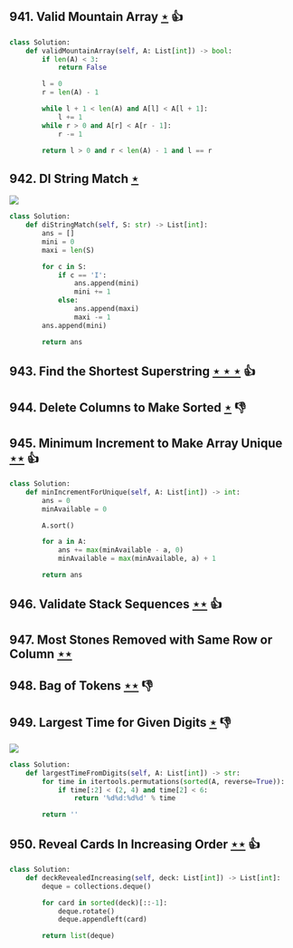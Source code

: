 ## 941. Valid Mountain Array [$\star$](https://leetcode.com/problems/valid-mountain-array) :thumbsup:

```python
class Solution:
    def validMountainArray(self, A: List[int]) -> bool:
        if len(A) < 3:
            return False

        l = 0
        r = len(A) - 1

        while l + 1 < len(A) and A[l] < A[l + 1]:
            l += 1
        while r > 0 and A[r] < A[r - 1]:
            r -= 1

        return l > 0 and r < len(A) - 1 and l == r
```

## 942. DI String Match [$\star$](https://leetcode.com/problems/di-string-match)

![](https://img.shields.io/badge/-Math-434343.svg?style=flat-square)

```python
class Solution:
    def diStringMatch(self, S: str) -> List[int]:
        ans = []
        mini = 0
        maxi = len(S)

        for c in S:
            if c == 'I':
                ans.append(mini)
                mini += 1
            else:
                ans.append(maxi)
                maxi -= 1
        ans.append(mini)

        return ans
```

## 943. Find the Shortest Superstring [$\star\star\star$](https://leetcode.com/problems/find-the-shortest-superstring) :thumbsup:

## 944. Delete Columns to Make Sorted [$\star$](https://leetcode.com/problems/delete-columns-to-make-sorted) :thumbsdown:

## 945. Minimum Increment to Make Array Unique [$\star\star$](https://leetcode.com/problems/minimum-increment-to-make-array-unique) :thumbsup:

```python
class Solution:
    def minIncrementForUnique(self, A: List[int]) -> int:
        ans = 0
        minAvailable = 0

        A.sort()

        for a in A:
            ans += max(minAvailable - a, 0)
            minAvailable = max(minAvailable, a) + 1

        return ans
```

## 946. Validate Stack Sequences [$\star\star$](https://leetcode.com/problems/validate-stack-sequences) :thumbsup:

## 947. Most Stones Removed with Same Row or Column [$\star\star$](https://leetcode.com/problems/most-stones-removed-with-same-row-or-column)

## 948. Bag of Tokens [$\star\star$](https://leetcode.com/problems/bag-of-tokens) :thumbsdown:

## 949. Largest Time for Given Digits [$\star$](https://leetcode.com/problems/largest-time-for-given-digits) :thumbsdown:

![](https://img.shields.io/badge/-Math-434343.svg?style=flat-square)

```python
class Solution:
    def largestTimeFromDigits(self, A: List[int]) -> str:
        for time in itertools.permutations(sorted(A, reverse=True)):
            if time[:2] < (2, 4) and time[2] < 6:
                return '%d%d:%d%d' % time

        return ''
```

## 950. Reveal Cards In Increasing Order [$\star\star$](https://leetcode.com/problems/reveal-cards-in-increasing-order) :thumbsup:

```python
class Solution:
    def deckRevealedIncreasing(self, deck: List[int]) -> List[int]:
        deque = collections.deque()

        for card in sorted(deck)[::-1]:
            deque.rotate()
            deque.appendleft(card)

        return list(deque)
```
